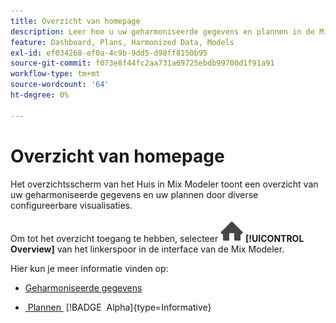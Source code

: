 ```yaml
---
title: Overzicht van homepage
description: Leer hoe u uw geharmoniseerde gegevens en plannen in de Mix Modeler kunt bekijken.
feature: Dashboard, Plans, Harmonized Data, Models
exl-id: ef034268-ef0a-4c9b-9dd5-d98ff8150b95
source-git-commit: f073e8f44fc2aa731a69725ebdb99700d1f91a91
workflow-type: tm+mt
source-wordcount: '64'
ht-degree: 0%

---
```


# Overzicht van homepage


Het overzichtsscherm van het Huis in Mix Modeler toont een overzicht van uw geharmoniseerde gegevens en uw plannen door diverse configureerbare visualisaties.

Om tot het overzicht toegang te hebben, selecteer ![&#x200B; Huis &#x200B;](/help/assets/icons/Home.svg) **[!UICONTROL Overview]** van het linkerspoor in de interface van de Mix Modeler.

Hier kun je meer informatie vinden op:

* [Geharmoniseerde gegevens](harmonized-data.md)

* [&#x200B; Plannen &#x200B;](plans.md) [!BADGE &#x200B; Alpha &#x200B;]{type=Informative}
